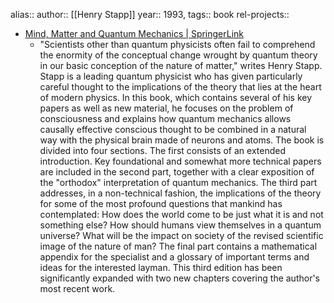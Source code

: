 alias::
author:: [[Henry Stapp]]
year:: 1993,
tags:: book
rel-projects::

- [Mind, Matter and Quantum Mechanics | SpringerLink](https://link.springer.com/book/10.1007/978-3-540-89654-8)
	- "Scientists other than quantum physicists often fail to comprehend the enormity of the conceptual change wrought by quantum theory in our basic conception of the nature of matter," writes Henry Stapp. Stapp is a leading quantum physicist who has given particularly careful thought to the implications of the theory that lies at the heart of modern physics. In this book, which contains several of his key papers as well as new material, he focuses on the problem of consciousness and explains how quantum mechanics allows causally effective conscious thought to be combined in a natural way with the physical brain made of neurons and atoms. The book is divided into four sections. The first consists of an extended introduction. Key foundational and somewhat more technical papers are included in the second part, together with a clear exposition of the "orthodox" interpretation of quantum mechanics. The third part addresses, in a non-technical fashion, the implications of the theory for some of the most profound questions that mankind has contemplated: How does the world come to be just what it is and not something else? How should humans view themselves in a quantum universe? What will be the impact on society of the revised scientific image of the nature of man? The final part contains a mathematical appendix for the specialist and a glossary of important terms and ideas for the interested layman. This third edition has been significantly expanded with two new chapters covering the author's most recent work.
